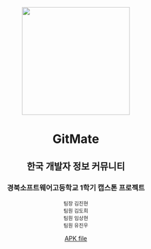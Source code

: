 <div align="center">

<img src="https://github.com/1-Capstone-Project/.github/assets/133763659/629fa96f-4050-4e24-9720-482c4bb97ec5" width="250"/>

# GitMate
## 한국 개발자 정보 커뮤니티

### 경북소프트웨어고등학교 1학기 캡스톤 프로젝트 <br>
<sub>팀장 김진현</sub> <br>
<sub>팀원 김도희</sub> <br>
<sub>팀원 임상현</sub> <br>
<sub>팀원 유진우 </sub>

<a href="https://drive.google.com/file/d/12RK9HkBamZDOR1NeYZjJHzEyp9GFAOoM/view?usp=drive_link">APK file</a>

</div>
